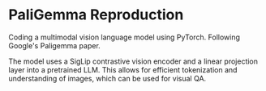 # PaliGemma Reproduction

Coding a multimodal vision language model using PyTorch. Following Google's Paligemma paper. 

The model uses a SigLip contrastive vision encoder and a linear projection layer into a pretrained LLM. This allows for efficient tokenization and understanding of images, which can be used for visual QA. 